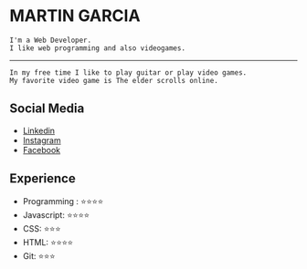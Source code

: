 # MARTIN GARCIA
```
I'm a Web Developer.
I like web programming and also videogames.
```

---

```
In my free time I like to play guitar or play video games.
My favorite video game is The elder scrolls online.
```

## Social Media

- [Linkedin](https://www.linkedin.com/in/martin-garcia-7a206916b/)
- [Instagram](https://www.instagram.com/martingarcial.1995/)
- [Facebook](https://www.facebook.com/profile.php?id=1333611289/)

## Experience

- Programming : ⭐️⭐️⭐️⭐️
- Javascript: ⭐️⭐️⭐️⭐️
- CSS: ⭐️⭐️⭐️
- HTML: ⭐️⭐️⭐️⭐️
- Git: ⭐️⭐️⭐️

